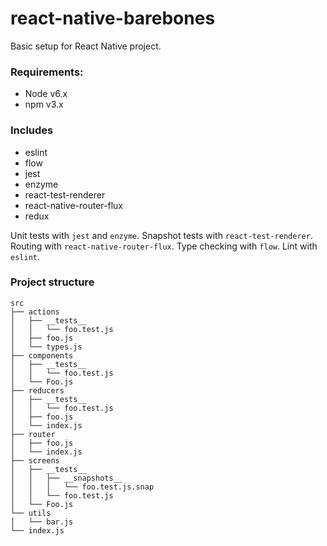 # react-native-barebones

Basic setup for React Native project.

### Requirements:
- Node v6.x
- npm v3.x

### Includes
- eslint
- flow
- jest
- enzyme
- react-test-renderer
- react-native-router-flux
- redux

Unit tests with `jest` and `enzyme`. Snapshot tests with `react-test-renderer`. Routing with `react-native-router-flux`. Type checking with `flow`. Lint with `eslint`.

### Project structure
```
src
├── actions
│   ├── __tests__
│   │   └── foo.test.js
│   ├── foo.js
│   └── types.js
├── components
│   ├── __tests__
│   │   └── foo.test.js
│   └── Foo.js
├── reducers
│   ├── __tests__
│   │   └── foo.test.js
│   ├── foo.js
│   └── index.js
├── router
│   ├── foo.js
│   └── index.js
├── screens
│   ├── __tests__
│   │   ├── __snapshots__
│   │   │   └── foo.test.js.snap
│   │   └── foo.test.js
│   └── Foo.js
└── utils
│   └── bar.js
└── index.js
```
